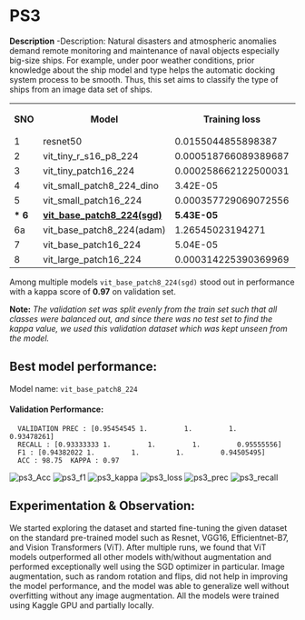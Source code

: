 # PS3 
**Description** -Description: Natural disasters and atmospheric anomalies demand remote monitoring and maintenance of naval objects especially big-size ships. For example, under poor weather conditions, prior knowledge about the ship model and type helps the automatic docking system process to be smooth. Thus, this set aims to classify the type of ships from an image data set of ships.

<table>
    <tr>
        <th rowspan="2">SNO</td>
        <th rowspan="2">Model</td>
        <th rowspan="2">Training loss</td>
        <th rowspan="2">Training accuracy</td>
        <th rowspan="2">Validation loss</td>
        <th rowspan="2">Validation accuracy</td>
        <th colspan="5">Precision</td>
        <th colspan="5">Recall</td>
        <th colspan="5">F1 Score</td>
        <th rowspan="2">Kappa</td>
        <th rowspan="2">Size(mb)</td>
    </tr>
    <tr>
        <td>Cargo</td>
        <td>Military</td>
        <td>Carrier</td>
        <td>Cruise</td>
        <td>Tanker</td>
        <td>Cargo</td>
        <td>Military</td>
        <td>Carrier</td>
        <td>Cruise</td>
        <td>Tanker</td>
        <td>Cargo</td>
        <td>Military</td>
        <td>Carrier</td>
        <td>Cruise</td>
        <td>Tanker</td>
        <td></td>
        <td></td>
    </tr>
    <tr>
        <td>1</td>
        <td>resnet50</td>
        <td>0.0155044855898387</td>
        <td>99.547803617571</td>
        <td>0.30526700746268</td>
        <td>92.5</td>
        <td>0.90243902</td>
        <td>0.93333333</td>
        <td>1</td>
        <td>0.95454545</td>
        <td>0.82</td>
        <td>0.82222222</td>
        <td>0.93333333</td>
        <td>1</td>
        <td>0.93333333</td>
        <td>0.91111111</td>
        <td>0.86046512</td>
        <td>0.93333333</td>
        <td>1</td>
        <td>0.94382022</td>
        <td>0.86315789</td>
        <td>0.903333333333333</td>
        <td>94.39</td>
    </tr>
    <tr>
        <td>2</td>
        <td>vit_tiny_r_s16_p8_224</td>
        <td>0.000518766089389687</td>
        <td>99.9838501291989</td>
        <td>0.465771711990237</td>
        <td>91.25</td>
        <td>0.84615385</td>
        <td>0.9375</td>
        <td>1</td>
        <td>0.93333333</td>
        <td>0.8125</td>
        <td>0.73333333</td>
        <td>1</td>
        <td>1</td>
        <td>0.93333333</td>
        <td>0.86666667</td>
        <td>0.78571429</td>
        <td>0.96774194</td>
        <td>1</td>
        <td>0.93333333</td>
        <td>0.83870968</td>
        <td>0.883333333333333</td>
        <td>24.64</td>
    </tr>
    <tr>
        <td>3</td>
        <td>vit_tiny_patch16_224</td>
        <td>0.000258662122500031</td>
        <td>100</td>
        <td>0.284326805872842</td>
        <td>93.75</td>
        <td>1</td>
        <td>0.9375</td>
        <td>1</td>
        <td>1</td>
        <td>0.78947368</td>
        <td>0.73333333</td>
        <td>1</td>
        <td>1</td>
        <td>0.93333333</td>
        <td>1</td>
        <td>0.84615385</td>
        <td>0.96774194</td>
        <td>1</td>
        <td>0.96551724</td>
        <td>0.88235294</td>
        <td>0.916666666666666</td>
        <td>22.16</td>
    </tr>
    <tr>
        <td>4</td>
        <td>vit_small_patch8_224_dino</td>
        <td>3.42E-05</td>
        <td>100</td>
        <td>0.0970607578463386</td>
        <td>97.5</td>
        <td>0.93333333</td>
        <td>1</td>
        <td>1</td>
        <td>1</td>
        <td>0.93333333</td>
        <td>0.93333333</td>
        <td>1</td>
        <td>1</td>
        <td>1</td>
        <td>0.93333333</td>
        <td>0.93333333</td>
        <td>1</td>
        <td>1</td>
        <td>1</td>
        <td>0.93333333</td>
        <td>0.966666666666666</td>
        <td>86.74</td>
    </tr>
    <tr>
        <td>5</td>
        <td>vit_small_patch16_224</td>
        <td>0.000357729069072556</td>
        <td>100</td>
        <td>0.294432922825217</td>
        <td>96.25</td>
        <td>0.92857143</td>
        <td>1</td>
        <td>1</td>
        <td>1</td>
        <td>0.875</td>
        <td>0.86666667</td>
        <td>1</td>
        <td>1</td>
        <td>1</td>
        <td>0.93333333</td>
        <td>0.89655172</td>
        <td>1</td>
        <td>1</td>
        <td>1</td>
        <td>0.90322581</td>
        <td>0.95</td>
        <td>86.73</td>
    </tr>
    <tr>
      <td><b>* 6</b></td>
        <td><b><a href="https://github.com/FrozenWolf-Cyber/L-T-EduTech-Hackathon/blob/main/PS3/vit_base_patch8_224.ipynb">vit_base_patch8_224(sgd)</a></b></td>
        <td><b>5.43E-05</b></td>
        <td><b>100</td>
        <td><b>0.0298978400795022</b></td>
        <td><b>98.75</b></td>
        <td><b>0.95454545<</b>/td>
        <td><b>1</b></td>
        <td><b>1</b></td>
        <td><b>1</b></td>
        <td><b>0.93478261</b></td>
        <td><b>0.93333333</b></td>
        <td><b>1</b></td>
        <td><b>1</b></td>
        <td><b>1</b></td>
        <td><b>0.95555556</b></td>
        <td><b>0.94382022</b></td>
        <td><b>1</b></td>
        <td><b>1</b></td>
        <td><b>1</b></td>
        <td><b>0.94505495</b></td>
        <td><b>0.97</b></td>
        <td><b>343.3</b></td>
    </tr>
    <tr>
        <td>6a</td>
        <td>vit_base_patch8_224(adam)</td>
        <td>1.26545023194271</td>
        <td>46.2855297157622</td>
        <td>1.36305949687957</td>
        <td>33.6363636363636</td>
        <td>0.21568627</td>
        <td>0.42857143</td>
        <td>0.42857143</td>
        <td>0.125</td>
        <td>0.51111111</td>
        <td>0.48888889</td>
        <td>0.6</td>
        <td>0.06666667</td>
        <td>0.02222222</td>
        <td>0.51111111</td>
        <td>0.29931973</td>
        <td>0.5</td>
        <td>0.11538462</td>
        <td>0.03773585</td>
        <td>0.51111111</td>
        <td>0.227777777777777</td>
        <td>343.3</td>
    </tr>
    <tr>
        <td>7</td>
        <td>vit_base_patch16_224</td>
        <td>5.04E-05</td>
        <td>100</td>
        <td>0.0669359442894347</td>
        <td>97.5</td>
        <td>0.93333333</td>
        <td>1</td>
        <td>1</td>
        <td>1</td>
        <td>0.93333333</td>
        <td>0.93333333</td>
        <td>1</td>
        <td>1</td>
        <td>1</td>
        <td>0.93333333</td>
        <td>0.93333333</td>
        <td>1</td>
        <td>1</td>
        <td>1</td>
        <td>0.93333333</td>
        <td>0.966666666666666</td>
        <td>343.27</td>
    </tr>
    <tr>
        <td>8</td>
        <td>vit_large_patch16_224</td>
        <td>0.000314225390369969</td>
        <td>99.9838187702265</td>
        <td>0.186438377808216</td>
        <td>96.9298245614035</td>
        <td>0.93333333</td>
        <td>1</td>
        <td>1</td>
        <td>1</td>
        <td>0.93333333</td>
        <td>0.93333333</td>
        <td>1</td>
        <td>1</td>
        <td>1</td>
        <td>0.93333333</td>
        <td>0.93333333</td>
        <td>1</td>
        <td>1</td>
        <td>1</td>
        <td>0.93333333</td>
        <td>0.973099415204678</td>
        <td>1.21gb</td>
    </tr>
</table>

Among multiple models ```vit_base_patch8_224(sgd)``` stood out in performance with a kappa score of **0.97** on validation set.

**Note:** _The validation set was split evenly from the train set such that all classes were balanced out, and since there was no test set to find the kappa value, we used this validation dataset which was kept unseen from the model._
## Best model performance:
Model name: ```vit_base_patch8_224```
#### Validation Performance: 
``` VALIDATION LOSS for EPOCH 30 : 0.029897840079502202
  VALIDATION PREC : [0.95454545 1.         1.         1.         0.93478261]
  RECALL : [0.93333333 1.         1.         1.         0.95555556]
  F1 : [0.94382022 1.         1.         1.         0.94505495]  
  ACC : 98.75  KAPPA : 0.97
```
![ps3_Acc](https://user-images.githubusercontent.com/57902078/212664245-39f89e7b-c5fa-41dd-9653-b1ff1af86822.png)
![ps3_f1](https://user-images.githubusercontent.com/57902078/212664249-1429297a-9ee1-4f19-8055-4c7a06d37836.png)
![ps3_kappa](https://user-images.githubusercontent.com/57902078/212664252-ab5f5c00-0947-4a58-9a1e-648a1bb0df46.png)
![ps3_loss](https://user-images.githubusercontent.com/57902078/212664255-d67a0069-6909-40da-a787-635da393f6f1.png)
![ps3_prec](https://user-images.githubusercontent.com/57902078/212664260-82b486c8-09d6-4eea-af8f-37e95e594303.png)
![ps3_recall](https://user-images.githubusercontent.com/57902078/212664268-0c3c6ece-af3b-4f61-89da-2913cccd72b3.png)

## Experimentation & Observation:

We started exploring the dataset and started fine-tuning the given dataset on the standard pre-trained model such as Resnet, VGG16, Efficientnet-B7, and Vision Transformers (ViT). After multiple runs, we found that ViT models outperformed all other models with/without augmentation and performed exceptionally well using the SGD optimizer in particular. Image augmentation, such as random rotation and flips, did not help in improving the model performance, and the model was able to generalize well without overfitting without any image augmentation.
All the models were trained using Kaggle GPU and partially locally.
